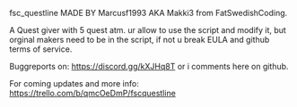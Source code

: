 fsc_questline
MADE BY Marcusf1993 AKA Makki3 from FatSwedishCoding.

A Quest giver with 5 quest atm. ur allow to use the script and modify it, but orginal makers need to be in the script, if not u break EULA and github terms of service.

Buggreports on: https://discord.gg/kXJHq8T or i comments here on github.

For coming updates and more info: https://trello.com/b/qmcOeDmP/fscquestline